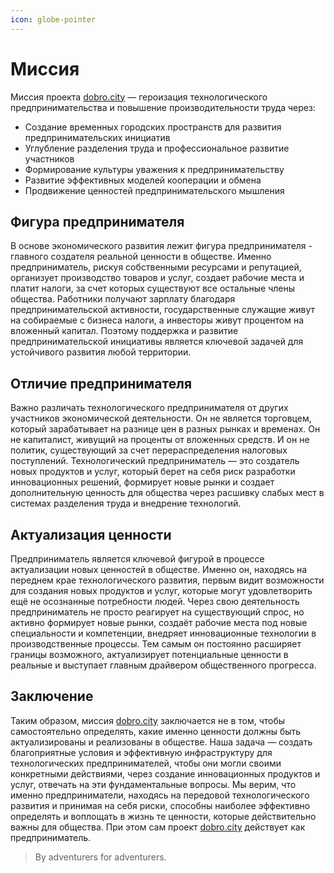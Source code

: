 ```yaml
---
icon: globe-pointer
---
```


# Миссия

Миссия проекта [dobro.city](https://dobro.city) — героизация технологического предпринимательства и повышение производительности труда через:

- Создание временных городских пространств для развития предпринимательских инициатив
- Углубление разделения труда и профессиональное развитие участников
- Формирование культуры уважения к предпринимательству
- Развитие эффективных моделей кооперации и обмена
- Продвижение ценностей предпринимательского мышления

## Фигура предпринимателя

В основе экономического развития лежит фигура предпринимателя - главного создателя реальной ценности в обществе. Именно предприниматель, рискуя собственными ресурсами и репутацией, организует производство товаров и услуг, создает рабочие места и платит налоги, за счет которых существуют все остальные члены общества. Работники получают зарплату благодаря предпринимательской активности, государственные служащие живут на собираемые с бизнеса налоги, а инвесторы живут процентом на вложенный капитал. Поэтому поддержка и развитие предпринимательской инициативы является ключевой задачей для устойчивого развития любой территории.

## Отличие предпринимателя

Важно различать технологического предпринимателя от других участников экономической деятельности. Он не является торговцем, который зарабатывает на разнице цен в разных рынках и временах. Он не капиталист, живущий на проценты от вложенных средств. И он не политик, существующий за счет перераспределения налоговых поступлений. Технологический предприниматель — это создатель новых продуктов и услуг, который берет на себя риск разработки инновационных решений, формирует новые рынки и создает дополнительную ценность для общества через расшивку слабых мест в системах разделения труда и внедрение технологий.

## Актуализация ценности

Предприниматель является ключевой фигурой в процессе актуализации новых ценностей в обществе. Именно он, находясь на переднем крае технологического развития, первым видит возможности для создания новых продуктов и услуг, которые могут удовлетворить ещё не осознанные потребности людей. Через свою деятельность предприниматель не просто реагирует на существующий спрос, но активно формирует новые рынки, создаёт рабочие места под новые специальности и компетенции, внедряет инновационные технологии в производственные процессы. Тем самым он постоянно расширяет границы возможного, актуализирует потенциальные ценности в реальные и выступает главным драйвером общественного прогресса.

## Заключение

Таким образом, миссия [dobro.city](https://dobro.city) заключается не в том, чтобы самостоятельно определять, какие именно ценности должны быть актуализированы и реализованы в обществе. Наша задача — создать благоприятные условия и эффективную инфраструктуру для технологических предпринимателей, чтобы они могли своими конкретными действиями, через создание инновационных продуктов и услуг, отвечать на эти фундаментальные вопросы. Мы верим, что именно предприниматели, находясь на передовой технологического развития и принимая на себя риски, способны наиболее эффективно определять и воплощать в жизнь те ценности, которые действительно важны для общества. При этом сам проект [dobro.city](https://dobro.city) действует как предприниматель. 

> By adventurers for adventurers.
